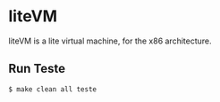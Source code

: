 # liteVM

liteVM is a lite virtual machine, for the x86 architecture.

## Run Teste

```
$ make clean all teste
```